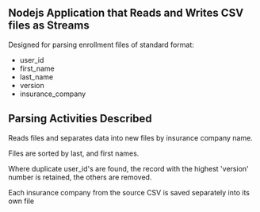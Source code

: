 
## Nodejs Application that Reads and Writes CSV files as Streams

Designed for parsing enrollment files of standard format:

* user_id
* first_name
* last_name
* version
* insurance_company

## Parsing Activities Described

Reads files and separates data into new files by insurance company name.

Files are sorted by last, and first names.

Where duplicate user_id's are found, the record with the highest 'version' number is retained, the others are removed.  

Each insurance company from the source CSV is saved separately into its own file